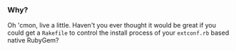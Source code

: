 ### Why?

Oh 'cmon, live a little. Haven't you ever thought it would be great
if you could get a `Rakefile` to control the install process of your
`extconf.rb` based native RubyGem?
